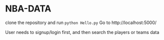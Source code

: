 # NBA-DATA
clone the repository and run 
`
python Hello.py
`
Go to http://localhost:5000/

User needs to signup/login first, and then search the players or teams data
